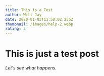 ```yaml
---
title: This is a Test
author: Will Jay
date: 2020-01-03T11:50:02.255Z
thumbnail: /images/help-2.webp
rating: 3
---
```


# This is just a test post

*Let's see what happens.*
